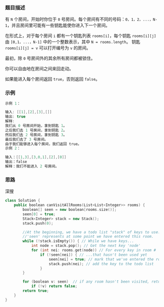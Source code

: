 

### 题目描述

有 `N` 个房间，开始时你位于 `0` 号房间。每个房间有不同的号码：`0，1，2，...，N-1`，并且房间里可能有一些钥匙能使你进入下一个房间。

在形式上，对于每个房间 `i` 都有一个钥匙列表 `rooms[i]`，每个钥匙 `rooms[i][j]` 由 `[0,1，...，N-1]` 中的一个整数表示，其中 `N = rooms.length`。 钥匙 `rooms[i][j] = v` 可以打开编号为 `v` 的房间。

最初，除 `0` 号房间外的其余所有房间都被锁住。

你可以自由地在房间之间来回走动。

如果能进入每个房间返回 `true`，否则返回 `false`。

### 示例

```C++
示例 1：

输入: [[1],[2],[3],[]]
输出: true
解释:  
我们从 0 号房间开始，拿到钥匙 1。
之后我们去 1 号房间，拿到钥匙 2。
然后我们去 2 号房间，拿到钥匙 3。
最后我们去了 3 号房间。
由于我们能够进入每个房间，我们返回 true。
示例 2：

输入：[[1,3],[3,0,1],[2],[0]]
输出：false
解释：我们不能进入 2 号房间。
```

### 思路

深搜

```C++
class Solution {
    public boolean canVisitAllRooms(List<List<Integer>> rooms) {
        boolean[] seen = new boolean[rooms.size()];
        seen[0] = true;
        Stack<Integer> stack = new Stack();
        stack.push(0);

        //At the beginning, we have a todo list "stack" of keys to use.
        //'seen' represents at some point we have entered this room.
        while (!stack.isEmpty()) { // While we have keys...
            int node = stack.pop(); // Get the next key 'node'
            for (int nei: rooms.get(node)) // For every key in room # 'node'...
                if (!seen[nei]) { // ...that hasn't been used yet
                    seen[nei] = true; // mark that we've entered the room
                    stack.push(nei); // add the key to the todo list
                }
        }

        for (boolean v: seen)  // if any room hasn't been visited, return false
            if (!v) return false;
        return true;
    }
}

```
